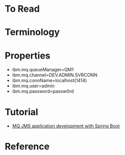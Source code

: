 # To Read

# Terminology

# Properties
* ibm.mq.queueManager=QM1
* ibm.mq.channel=DEV.ADMIN.SVRCONN
* ibm.mq.connName=localhost(1414)
* ibm.mq.user=admin
* ibm.mq.password=passw0rd

# Tutorial
* [MQ JMS application development with Spring Boot](https://developer.ibm.com/tutorials/mq-jms-application-development-with-spring-boot/)


# Reference
